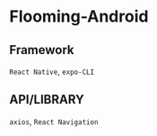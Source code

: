 # Flooming-Android

## Framework
```React Native```, ```expo-CLI```

## API/LIBRARY
```axios```, ```React Navigation```
